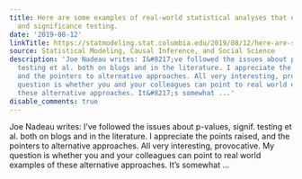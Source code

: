 ```yaml
---
title: Here are some examples of real-world statistical analyses that don’t use p-values
  and significance testing.
date: '2019-08-12'
linkTitle: https://statmodeling.stat.columbia.edu/2019/08/12/here-are-some-examples-of-real-world-statistical-analyses-that-dont-use-p-values-and-significance-testing/
source: Statistical Modeling, Causal Inference, and Social Science
description: 'Joe Nadeau writes: I&#8217;ve followed the issues about p-values, signif.
  testing et al. both on blogs and in the literature. I appreciate the points raised,
  and the pointers to alternative approaches. All very interesting, provocative. My
  question is whether you and your colleagues can point to real world examples of
  these alternative approaches. It&#8217;s somewhat ...'
disable_comments: true
---
```

Joe Nadeau writes: I&#8217;ve followed the issues about p-values, signif. testing et al. both on blogs and in the literature. I appreciate the points raised, and the pointers to alternative approaches. All very interesting, provocative. My question is whether you and your colleagues can point to real world examples of these alternative approaches. It&#8217;s somewhat ...